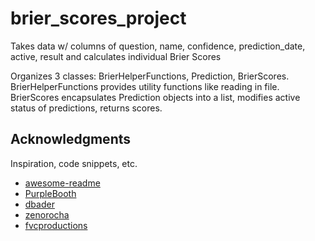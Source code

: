 # brier_scores_project

Takes data w/ columns of question, name, confidence, prediction_date, active, result and calculates individual Brier Scores

Organizes 3 classes: BrierHelperFunctions, Prediction, BrierScores. BrierHelperFunctions provides utility functions like reading in file. BrierScores encapsulates Prediction objects into a list, modifies active status of predictions, returns scores.
## Acknowledgments

Inspiration, code snippets, etc.
* [awesome-readme](https://github.com/matiassingers/awesome-readme)
* [PurpleBooth](https://gist.github.com/PurpleBooth/109311bb0361f32d87a2)
* [dbader](https://github.com/dbader/readme-template)
* [zenorocha](https://gist.github.com/zenorocha/4526327)
* [fvcproductions](https://gist.github.com/fvcproductions/1bfc2d4aecb01a834b46)
